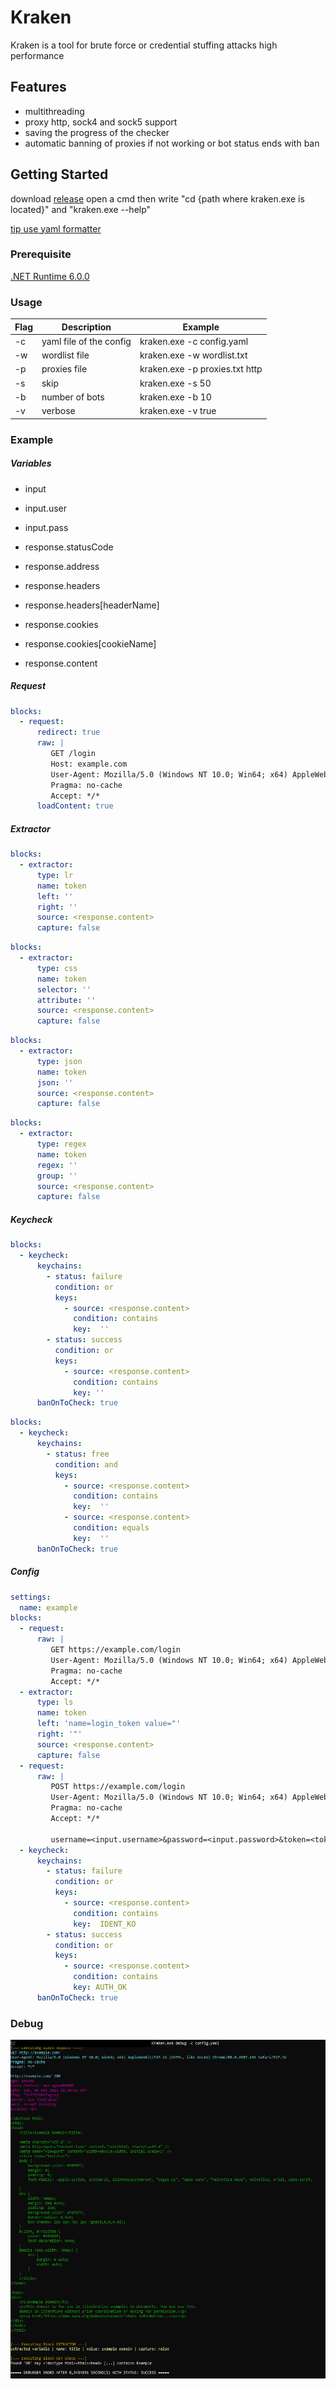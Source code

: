 # Kraken

Kraken is a tool for brute force or credential stuffing attacks high performance

## Features
* multithreading
* proxy http, sock4 and sock5 support
* saving the progress of the checker
* automatic banning of proxies if not working or bot status ends with ban

## Getting Started

download [release](https://github.com/Meliio/Kraken/releases)
open a cmd then write "cd {path where kraken.exe is located}" and "kraken.exe --help"

[tip use yaml formatter](https://jsonformatter.org/yaml-formatter)

### Prerequisite

[.NET Runtime 6.0.0](https://dotnet.microsoft.com/download/dotnet/6.0)


### Usage

| Flag             | Description                                                | Example                                     |
| ---------------- | ---------------------------------------------------------- | --------------------------------------------|
| -c               | yaml file of the config                                    | kraken.exe -c config.yaml                   |
| -w               | wordlist file                                              | kraken.exe -w wordlist.txt                  |
| -p               | proxies file                                               | kraken.exe -p proxies.txt http              |
| -s               | skip                                                       | kraken.exe -s 50                            |
| -b               | number of bots                                             | kraken.exe -b 10                            |
| -v               | verbose                                                    | kraken.exe -v true                          |

### Example

##### Variables

* input
* input.user
* input.pass

* response.statusCode
* response.address
* response.headers
* response.headers[headerName]
* response.cookies
* response.cookies[cookieName]
* response.content

##### Request

```yaml
blocks:
  - request:
      redirect: true
      raw: |
         GET /login
         Host: example.com
         User-Agent: Mozilla/5.0 (Windows NT 10.0; Win64; x64) AppleWebKit/537.36 (KHTML, like Gecko) Chrome/80.0.3987.149 Safari/537.36
         Pragma: no-cache
         Accept: */*
      loadContent: true
```

##### Extractor

```yaml
blocks:
  - extractor:
      type: lr
      name: token
      left: ''
      right: ''
      source: <response.content>
      capture: false
```

```yaml
blocks:
  - extractor:
      type: css
      name: token
      selector: ''
      attribute: ''
      source: <response.content>
      capture: false
```

```yaml
blocks:
  - extractor:
      type: json
      name: token
      json: ''
      source: <response.content>
      capture: false
```

```yaml
blocks:
  - extractor:
      type: regex
      name: token
      regex: ''
      group: ''
      source: <response.content>
      capture: false
```

##### Keycheck

```yaml
blocks:
  - keycheck:
      keychains:
        - status: failure
          condition: or
          keys:
            - source: <response.content>
              condition: contains
              key:  ''
        - status: success
          condition: or
          keys:
            - source: <response.content>
              condition: contains
              key: ''
      banOnToCheck: true
```

```yaml
blocks:
  - keycheck:
      keychains:
        - status: free
          condition: and
          keys:
            - source: <response.content>
              condition: contains
              key:  ''
            - source: <response.content>
              condition: equals
              key:  ''
      banOnToCheck: true
```

##### Config
```yaml
settings:
  name: example
blocks:
  - request:
      raw: |
         GET https://example.com/login
         User-Agent: Mozilla/5.0 (Windows NT 10.0; Win64; x64) AppleWebKit/537.36 (KHTML, like Gecko) Chrome/80.0.3987.149 Safari/537.36
         Pragma: no-cache
         Accept: */*
  - extractor:
      type: ls
      name: token
      left: 'name=login_token value="'
      right: '"'
      source: <response.content>
      capture: false
  - request:
      raw: |
         POST https://example.com/login
         User-Agent: Mozilla/5.0 (Windows NT 10.0; Win64; x64) AppleWebKit/537.36 (KHTML, like Gecko) Chrome/80.0.3987.149 Safari/537.36
         Pragma: no-cache
         Accept: */*
         
         username=<input.username>&password=<input.password>&token=<token>
  - keycheck:
      keychains:
        - status: failure
          condition: or
          keys:
            - source: <response.content>
              condition: contains
              key:  IDENT_KO
        - status: success
          condition: or
          keys:
            - source: <response.content>
              condition: contains
              key: AUTH_OK
      banOnToCheck: true
```
### Debug
![debug screen](https://github.com/Meliio/Kraken/blob/main/screen.png)
